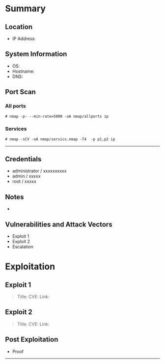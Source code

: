 # Summary
## Location
- IP Address:

## System Information
- OS:
- Hostname:
- DNS:

## Port Scan
### All ports
```txt
# nmap -p- --min-rate=5000 -oA nmap/allports ip
```
### Services
```txt
# nmap -sCV -oA nmap/servics.nmap -T4  -p p1,p2 ip
```
--- 

## Credentials
- administrator / xxxxxxxxxx
- admin / xxxxx
- root / xxxxx

## Notes
-

## Vulnerabilities and Attack Vectors
- Exploit 1
- Exploit 2
- Escalation 

# Exploitation
## Exploit 1
> Title:
> CVE:
> Link:

## Exploit 2
> Title:
> CVE:
> Link:


## Post Exploitation
- Proof

---
